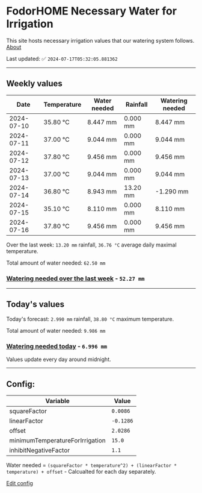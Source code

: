 # FodorHOME Necessary Water for Irrigation

This site hosts necessary irrigation values that our watering system follows. [About](https://github.com/redyau/irrigation)

Last updated: ✅ `2024-07-17T05:32:05.881362`

---

## Weekly values

| Date | Temperature | Water needed | Rainfall | Watering needed |
|-----|-----|-----|-----|-----|
| 2024-07-10 | 35.80 °C | 8.447 mm | 0.000 mm | 8.447 mm |
| 2024-07-11 | 37.00 °C | 9.044 mm | 0.000 mm | 9.044 mm |
| 2024-07-12 | 37.80 °C | 9.456 mm | 0.000 mm | 9.456 mm |
| 2024-07-13 | 37.00 °C | 9.044 mm | 0.000 mm | 9.044 mm |
| 2024-07-14 | 36.80 °C | 8.943 mm | 13.20 mm | -1.290 mm |
| 2024-07-15 | 35.10 °C | 8.110 mm | 0.000 mm | 8.110 mm |
| 2024-07-16 | 37.80 °C | 9.456 mm | 0.000 mm | 9.456 mm |


Over the last week: `13.20 mm` rainfall, `36.76 °C` average daily maximal temperature.

Total amount of water needed: `62.50 mm`

### [Watering needed over the last week](lastweek.txt) - `52.27 mm`

---

## Today's values

Today's forecast: `2.990 mm` rainfall, `38.80 °C` maximum temperature.

Total amount of water needed: `9.986 mm`

### [Watering needed today](today.txt) - `6.996 mm`

Values update every day around midnight.

---

## Config:

| Variable | Value |
|-----|-----|
| squareFactor | `0.0086` |
| linearFactor | `-0.1286` |
| offset | `2.0286` |
| minimumTemperatureForIrrigation | `15.0` |
| inhibitNegativeFactor | `1.1` |

Water needed = `(squareFactor * temperature^2) + (linearFactor * temperature) + offset` - Calcualted for each day separately.

[Edit config](https://github.com/RedyAu/irrigation/edit/main/config.json)

